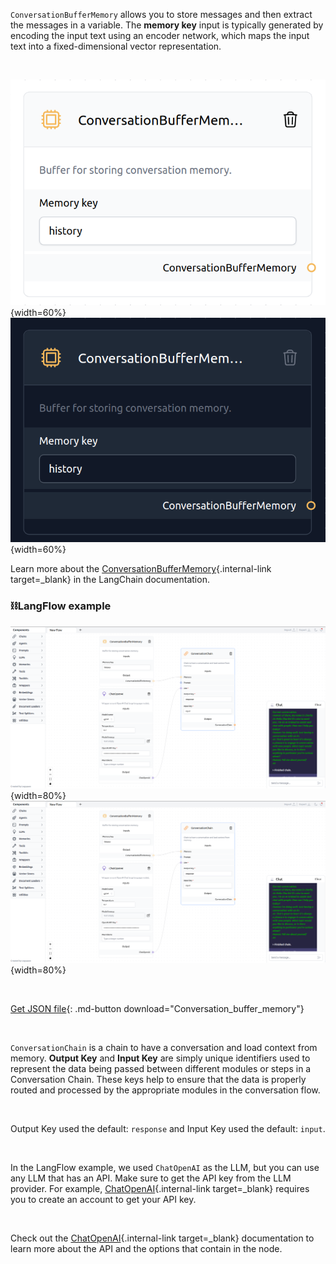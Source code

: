 `ConversationBufferMemory` allows you to store messages and then extract the messages in a variable. The **memory key** input is typically generated by encoding the input text using an encoder network, which maps the input text into a fixed-dimensional vector representation.

<br>

![Description](img/single_node/conv_buf_mem.png#only-light){width=60%}
![Description](img/single_node/conv_buf_mem2.png#only-dark){width=60%}

Learn more about the [ConversationBufferMemory](https://python.langchain.com/en/latest/modules/memory/types/buffer.html){.internal-link target=_blank} in the LangChain documentation.

### ⛓️LangFlow example
<!-- <figure markdown> -->
![Description](img/conversation-buffer-memory.png#only-dark){width=80%}
![Description](img/conversation-buffer-memory.png#only-light){width=80%}

<br>

[Get JSON file](data/Conversation_buffer_memory.json){: .md-button download="Conversation_buffer_memory"} 

<br>

`ConversationChain` is a chain to have a conversation and load context from memory. **Output Key** and **Input Key** are simply unique identifiers used to represent the data being passed between different modules or steps in a Conversation Chain. These keys help to ensure that the data is properly routed and processed by the appropriate modules in the conversation flow.

<br>

Output Key used the default: ``` response ``` and Input Key used the default: ``` input ```.

<br>

In the LangFlow example, we used `ChatOpenAI` as the LLM, but you can use any LLM that has an API. Make sure to get the API key from the LLM provider. For example, [ChatOpenAI](https://platform.openai.com/){.internal-link target=_blank} requires you to create an account to get your API key.

<br>

Check out the [ChatOpenAI](https://platform.openai.com/docs/introduction/overview){.internal-link target=_blank} documentation to learn more about the API and the options that contain in the node.


